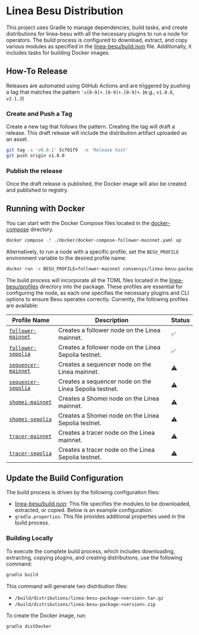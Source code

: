 # Linea Besu Distribution

This project uses Gradle to manage dependencies, build tasks, and create distributions for linea-besu with all the necessary plugins to run a node for operators.
The build process is configured to download, extract, and copy various modules as specified in the [linea-besu/build.json](https://github.com/Consensys/linea-besu-package/tree/main/linea-besu/build.json) file. Additionally, it includes tasks for building Docker images.

## How-To Release

Releases are automated using GitHub Actions and are triggered by pushing a tag that matches the
pattern `'v[0-9]+.[0-9]+.[0-9]+`. (e.g., `v1.0.0`, `v2.1.3`)


### Create and Push a Tag

   Create a new tag that follows the pattern. Creating the tag will draft a release. This draft release will include the distribution artifact uploaded as an asset.
   ```sh
   git tag -a 'v0.0.1' 5cf01f9  -m 'Release test'
   git push origin v1.0.0
   ```

### Publish the release

   Once the draft release is published, the Docker image will also be created and published to registry.

## Running with Docker

You can start with the Docker Compose files located in the [docker-compose](https://github.com/Consensys/linea-besu-package/tree/main/docker) directory.

```sh
docker compose -f ./docker/docker-compose-follower-mainnet.yaml up
```
Alternatively, to run a node with a specific profile, set the `BESU_PROFILE` environment variable to the desired profile name:

```sh
docker run -e BESU_PROFILE=follower-mainnet consensys/linea-besu-package:latest
```


The build process will incorporate all the TOML files located in the
[linea-besu/profiles](https://github.com/Consensys/linea-besu-package/tree/main/linea-besu/profiles) 
directory into the package. These profiles are essential for configuring the node, as each one specifies the necessary 
plugins and CLI options to ensure Besu operates correctly.  Currently, the following profiles are available:

| Profile Name         | Description                                | Status                |
|----------------------|--------------------------------------------|-----------------------|
| [`follower-mainnet`](https://github.com/Consensys/linea-besu-package/blob/main/linea-besu/profiles/follower-mainnet.toml)   | Creates a follower node on the Linea mainnet.   | ✅                   |
| [`follower-sepolia`](https://github.com/Consensys/linea-besu-package/blob/main/linea-besu/profiles/follower-sepolia.toml)   | Creates a follower node on the Linea Sepolia testnet. | ✅                   |
| [`sequencer-mainnet`](https://github.com/Consensys/linea-besu-package/blob/main/linea-besu/profiles/sequencer-mainnet.toml)  | Creates a sequencer node on the Linea mainnet.  | ⚠️                    |
| [`sequencer-sepolia`](https://github.com/Consensys/linea-besu-package/blob/main/linea-besu/profiles/sequencer-sepolia.toml)  | Creates a sequencer node on the Linea Sepolia testnet. | ⚠️                    |
| [`shomei-mainnet`](https://github.com/Consensys/linea-besu-package/blob/main/linea-besu/profiles/shomei-mainnet.toml)     | Creates a Shomei node on the Linea mainnet.     | ⚠️                    |
| [`shomei-sepolia`](https://github.com/Consensys/linea-besu-package/blob/main/linea-besu/profiles/shomei-sepolia.toml)     | Creates a Shomei node on the Linea Sepolia testnet. | ⚠️                    |
| [`tracer-mainnet`](https://github.com/Consensys/linea-besu-package/blob/main/linea-besu/profiles/tracer-mainnet.toml)     | Creates a tracer node on the Linea mainnet.     | ⚠️                    |
| [`tracer-sepolia`](https://github.com/Consensys/linea-besu-package/blob/main/linea-besu/profiles/tracer-sepolia.toml)     | Creates a tracer node on the Linea Sepolia testnet. | ⚠️                    |

## Update the Build Configuration

The build process is driven by the following configuration files:

- [linea-besu/build.json](https://github.com/Consensys/linea-besu-package/tree/main/linea-besu/build.json): This file 
specifies the modules to be downloaded, extracted, or copied. Below is an example configuration:
- `gradle.properties`: This file provides additional properties used in the build process.

### Building Locally

To execute the complete build process, which includes downloading, extracting, copying plugins, and creating 
distributions, use the following command:

```sh
gradle build
```

This command will generate two distribution files:

- `/build/distributions/linea-besu-package-<version>.tar.gz`
- `/build/distributions/linea-besu-package-<version>.zip`

To create the Docker image, run:

```sh
gradle distDocker
```
